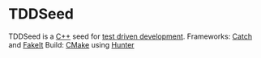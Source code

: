 # TDDSeed
TDDSeed is a [C++](https://en.wikipedia.org/wiki/C%2B%2B) seed for [test driven development](https://en.wikipedia.org/wiki/Test-driven_development).
Frameworks: [Catch](https://github.com/catchorg/Catch2) and [FakeIt](https://github.com/eranpeer/FakeIt)
Build: [CMake](https://cmake.org/) using [Hunter](https://hunter.readthedocs.io/en/latest/)
